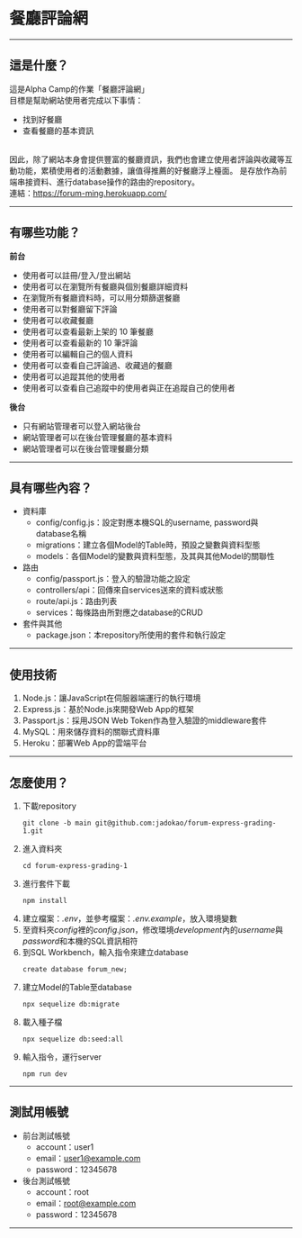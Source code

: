 # 餐廳評論網
---
## 這是什麼？
這是Alpha Camp的作業「餐廳評論網」<br>
目標是幫助網站使用者完成以下事情：
- 找到好餐廳
- 查看餐廳的基本資訊

<br>因此，除了網站本身會提供豐富的餐廳資訊，我們也會建立使用者評論與收藏等互動功能，累積使用者的活動數據，讓值得推薦的好餐廳浮上檯面。
是存放作為前端串接資料、進行database操作的路由的repository。
<br>
連結：https://forum-ming.herokuapp.com/

---
## 有哪些功能？
**前台**
- 使用者可以註冊/登入/登出網站
- 使用者可以在瀏覽所有餐廳與個別餐廳詳細資料
- 在瀏覽所有餐廳資料時，可以用分類篩選餐廳
- 使用者可以對餐廳留下評論
- 使用者可以收藏餐廳
- 使用者可以查看最新上架的 10 筆餐廳
- 使用者可以查看最新的 10 筆評論
- 使用者可以編輯自己的個人資料
- 使用者可以查看自己評論過、收藏過的餐廳
- 使用者可以追蹤其他的使用者
- 使用者可以查看自己追蹤中的使用者與正在追蹤自己的使用者

**後台**
- 只有網站管理者可以登入網站後台
- 網站管理者可以在後台管理餐廳的基本資料
- 網站管理者可以在後台管理餐廳分類
---
## 具有哪些內容？
* 資料庫
  * config/config.js：設定對應本機SQL的username, password與database名稱
  * migrations：建立各個Model的Table時，預設之變數與資料型態
  * models：各個Model的變數與資料型態，及其與其他Model的關聯性
* 路由
  * config/passport.js：登入的驗證功能之設定
  * controllers/api：回傳來自services送來的資料或狀態
  * route/api.js：路由列表
  * services：每條路由所對應之database的CRUD
* 套件與其他
  * package.json：本repository所使用的套件和執行設定

---
## 使用技術
1. Node.js：讓JavaScript在伺服器端運行的執行環境
2. Express.js：基於Node.js來開發Web App的框架
3. Passport.js：採用JSON Web Token作為登入驗證的middleware套件
4. MySQL：用來儲存資料的關聯式資料庫
5. Heroku：部署Web App的雲端平台
---
## 怎麼使用？
1. 下載repository
    <pre><code>git clone -b main git@github.com:jadokao/forum-express-grading-1.git</code></pre>
2. 進入資料夾
    <pre><code>cd forum-express-grading-1</code></pre>
4. 進行套件下載
    <pre><code>npm install</code></pre>
4. 建立檔案：*.env*，並參考檔案：*.env.example*，放入環境變數
5. 至資料夾*config*裡的*config.json*，修改環境*development*內的*username*與*password*和本機的SQL資訊相符
6. 到SQL Workbench，輸入指令來建立database
    <pre><code>create database forum_new;</code></pre>
7. 建立Model的Table至database
    <pre><code>npx sequelize db:migrate</code></pre>
8. 載入種子檔
    <pre><code>npx sequelize db:seed:all</code></pre>
9. 輸入指令，運行server
    <pre><code>npm run dev</code></pre>
---
## 測試用帳號
* 前台測試帳號
  * account：user1
  * email：user1@example.com
  * password：12345678
* 後台測試帳號
  * account：root
  * email：root@example.com
  * password：12345678
---
